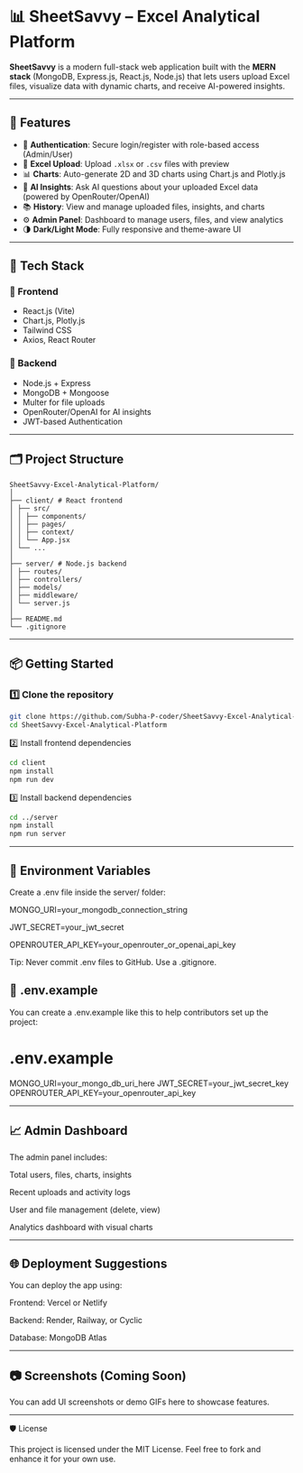 # 📊 SheetSavvy – Excel Analytical Platform

**SheetSavvy** is a modern full-stack web application built with the **MERN stack** (MongoDB, Express.js, React.js, Node.js) that lets users upload Excel files, visualize data with dynamic charts, and receive AI-powered insights.

---

## 🚀 Features

- 🔐 **Authentication**: Secure login/register with role-based access (Admin/User)
- 📁 **Excel Upload**: Upload `.xlsx` or `.csv` files with preview
- 📊 **Charts**: Auto-generate 2D and 3D charts using Chart.js and Plotly.js
- 🤖 **AI Insights**: Ask AI questions about your uploaded Excel data (powered by OpenRouter/OpenAI)
- 📚 **History**: View and manage uploaded files, insights, and charts
- ⚙️ **Admin Panel**: Dashboard to manage users, files, and view analytics
- 🌗 **Dark/Light Mode**: Fully responsive and theme-aware UI

---

## 🧰 Tech Stack

### 🔧 Frontend
- React.js (Vite)
- Chart.js, Plotly.js
- Tailwind CSS
- Axios, React Router

### 🔧 Backend
- Node.js + Express
- MongoDB + Mongoose
- Multer for file uploads
- OpenRouter/OpenAI for AI insights
- JWT-based Authentication

---

## 🗂️ Project Structure

```text
SheetSavvy-Excel-Analytical-Platform/
│
├── client/ # React frontend
│ ├── src/
│ │ ├── components/
│ │ ├── pages/
│ │ ├── context/
│ │ └── App.jsx
│ └── ...
│
├── server/ # Node.js backend
│ ├── routes/
│ ├── controllers/
│ ├── models/
│ ├── middleware/
│ └── server.js
│
├── README.md
└── .gitignore
```

---

## 📦 Getting Started

### 1️⃣ Clone the repository

```bash
git clone https://github.com/Subha-P-coder/SheetSavvy-Excel-Analytical-Platform.git
cd SheetSavvy-Excel-Analytical-Platform
```

2️⃣ Install frontend dependencies

```bash
cd client
npm install
npm run dev
```

3️⃣ Install backend dependencies

```bash
cd ../server
npm install
npm run server
```

---

## 🔐 Environment Variables

Create a .env file inside the server/ folder:

MONGO_URI=your_mongodb_connection_string

JWT_SECRET=your_jwt_secret

OPENROUTER_API_KEY=your_openrouter_or_openai_api_key

Tip: Never commit .env files to GitHub. Use a .gitignore.

## 📝 .env.example
You can create a .env.example like this to help contributors set up the project:


# .env.example
MONGO_URI=your_mongo_db_uri_here
JWT_SECRET=your_jwt_secret_key
OPENROUTER_API_KEY=your_openrouter_api_key

---

## 📈 Admin Dashboard

The admin panel includes:

Total users, files, charts, insights

Recent uploads and activity logs

User and file management (delete, view)

Analytics dashboard with visual charts

---

## 🌐 Deployment Suggestions

You can deploy the app using:

Frontend: Vercel or Netlify

Backend: Render, Railway, or Cyclic

Database: MongoDB Atlas

---

## 📷 Screenshots (Coming Soon)

You can add UI screenshots or demo GIFs here to showcase features.

---

🛡 License

This project is licensed under the MIT License.
Feel free to fork and enhance it for your own use.
